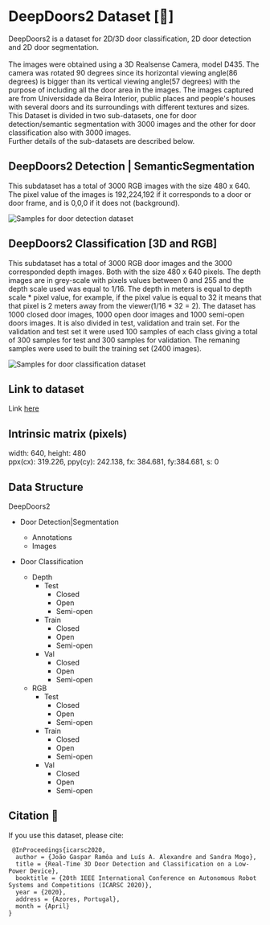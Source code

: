 # DeepDoors2  Dataset  [:door:]
DeepDoors2 is a dataset for 2D/3D door classification, 2D door detection and 2D door segmentation. <br/> <br/>
The images were obtained using a 3D Realsense Camera, model D435. The camera was rotated 90 degrees since its horizontal viewing angle(86 degrees) is bigger than its vertical viewing angle(57 degrees) with the purpose of including all the door area in the images.
The images captured are from Universidade da Beira Interior, public places and people's houses with several doors and its surroundings with different textures and sizes. This Dataset is divided in two sub-datasets, one for door detection/semantic segmentation with 3000 images and the other for door classification also with 3000 images. \
Further details of the sub-datasets are described below.


## DeepDoors2 Detection | SemanticSegmentation
This subdataset has a total of 3000 RGB images with the size 480 x 640. The pixel value of the images is 192,224,192 if it corresponds to a door or door frame, and is 0,0,0 if it does not (background). 

![Samples for door detection dataset](/images-readme/detection.png)

## DeepDoors2 Classification [3D and RGB]
This subdataset has a total of 3000 RGB door images and the 3000 corresponded depth images.
Both with the size 480 x 640 pixels. The depth images are in grey-scale with pixels values between 0 and 255 and the depth scale used was equal to 1/16. The depth in meters is equal to depth scale * pixel value, for example, if the pixel value is equal to 32 it means that that pixel is 2 meters away from the viewer(1/16 * 32 = 2). 
The dataset has 1000 closed door images, 1000 open door images and 1000 semi-open doors images. It is also divided in test, validation and train set. For the validation and test set it were used 100 samples of each class giving a total of 300 samples for test and 300 samples for validation. The remaning samples were used to built the training set (2400 images).

![Samples for door classification dataset](/images-readme/classification.png)

## Link to dataset
Link [here](https://drive.google.com/drive/folders/1SxVKeJ9RBcoJXHSHw-LWaLGG07BZT-b5?usp=sharing)


## Intrinsic matrix (pixels)
width: 640, height: 480 \
ppx(cx): 319.226, ppy(cy): 242.138, fx: 384.681, fy:384.681, s: 0


## Data Structure
DeepDoors2
* Door Detection|Segmentation
  * Annotations
  * Images

  
* Door Classification
  * Depth
    * Test
      * Closed
      * Open
      * Semi-open
    * Train
      * Closed
      * Open
      * Semi-open
    * Val
      * Closed
      * Open
      * Semi-open
  * RGB
    * Test
      * Closed
      * Open
      * Semi-open
    * Train
      * Closed
      * Open
      * Semi-open
    * Val
      * Closed
      * Open
      * Semi-open   
       
 ## Citation :page_with_curl:
 If you use this dataset, please cite:
```
 @InProceedings{icarsc2020,
  author = {João Gaspar Ramôa and Luís A. Alexandre and Sandra Mogo},
  title = {Real-Time 3D Door Detection and Classification on a Low-Power Device},
  booktitle = {20th IEEE International Conference on Autonomous Robot
Systems and Competitions (ICARSC 2020)},
  year = {2020},
  address = {Azores, Portugal},
  month = {April}
}
```

